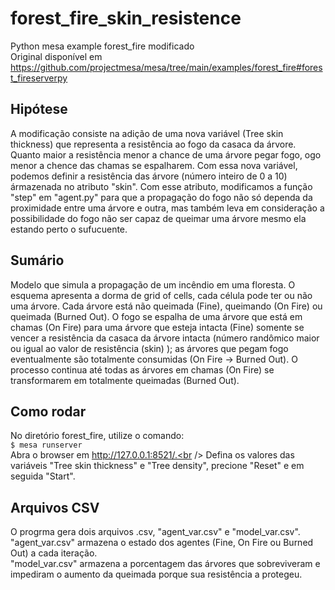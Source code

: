 # forest_fire_skin_resistence
Python mesa example forest_fire modificado<br />
Original disponível em https://github.com/projectmesa/mesa/tree/main/examples/forest_fire#forest_fireserverpy

## Hipótese

A modificação consiste na adição de uma nova variável (Tree skin thickness) que representa a resistência ao fogo da casaca da árvore. Quanto maior a resistência menor a chance de uma árvore pegar fogo, ogo menor a chence das chamas se espalharem. Com essa nova variável, podemos definir a resistência das árvore (número inteiro de 0 a 10) ármazenada no atributo "skin". Com esse atributo, modificamos a função "step" em "agent.py" para que a propagação do fogo não só dependa da proximidade entre uma árvore e outra, mas também leva em consideração a possibilidade do fogo não ser capaz de queimar uma árvore mesmo ela estando perto o sufucuente.

## Sumário

Modelo que simula a propagação de um incêndio em uma floresta. O esquema apresenta a dorma de grid of cells, cada célula pode ter ou não uma árvore. Cada árvore está não queimada (Fine), queimando (On Fire) ou queimada (Burned Out). O fogo se espalha de uma árvore que está em chamas (On Fire) para uma árvore que esteja intacta (Fine) somente se vencer a resistência da casaca da árvore intacta (número randômico maior ou igual ao valor de resistência (skin) ); as árvores que pegam fogo eventualmente são totalmente consumidas (On Fire -> Burned Out). O processo continua até todas as árvores em chamas (On Fire) se transformarem em totalmente queimadas (Burned Out).

## Como rodar

No diretório forest_fire, utilize o comando:<br />
    `$ mesa runserver`<br />
Abra o browser em http://127.0.0.1:8521/.<br />
Defina os valores das variáveis "Tree skin thickness" e "Tree density", precione "Reset" e em seguida "Start".

## Arquivos CSV

O progrma gera dois arquivos .csv, "agent_var.csv" e "model_var.csv".<br />
"agent_var.csv" armazena o estado dos agentes (Fine, On Fire ou Burned Out) a cada iteração.<br />
"model_var.csv" armazena a porcentagem das árvores que sobreviveram e impediram o aumento da queimada porque sua resistência a protegeu.
